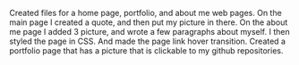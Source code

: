 Created files for a home page, portfolio, and about me web pages.
On the main page I created a quote, and then put my picture in there.
On the about me page I added 3 picture, and wrote a few paragraphs about myself. I then styled the page in CSS. And made the page link hover transition.
Created a portfolio page that has a picture that is clickable to my github repositories.